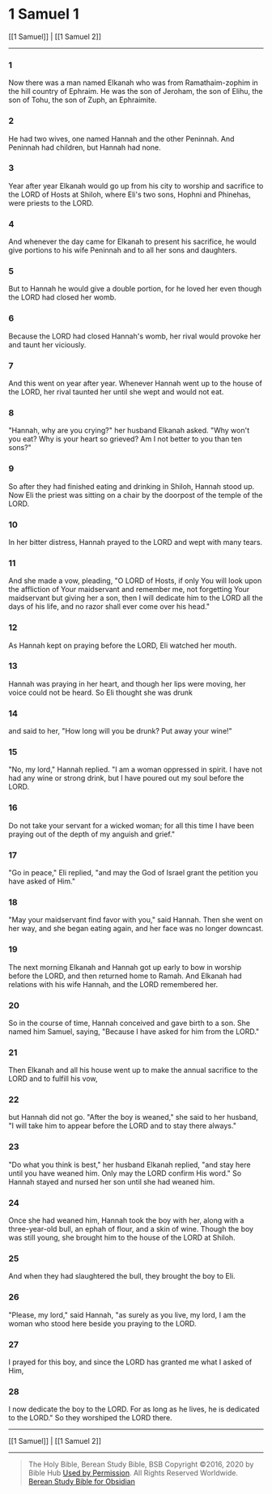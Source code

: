 # 1 Samuel 1

[[1 Samuel]] | [[1 Samuel 2]]

---

### 1
Now there was a man named Elkanah who was from Ramathaim-zophim in the hill country of Ephraim. He was the son of Jeroham, the son of Elihu, the son of Tohu, the son of Zuph, an Ephraimite.

### 2
He had two wives, one named Hannah and the other Peninnah. And Peninnah had children, but Hannah had none.

### 3
Year after year Elkanah would go up from his city to worship and sacrifice to the LORD of Hosts at Shiloh, where Eli's two sons, Hophni and Phinehas, were priests to the LORD.

### 4
And whenever the day came for Elkanah to present his sacrifice, he would give portions to his wife Peninnah and to all her sons and daughters.

### 5
But to Hannah he would give a double portion, for he loved her even though the LORD had closed her womb.

### 6
Because the LORD had closed Hannah's womb, her rival would provoke her and taunt her viciously.

### 7
And this went on year after year. Whenever Hannah went up to the house of the LORD, her rival taunted her until she wept and would not eat.

### 8
"Hannah, why are you crying?" her husband Elkanah asked. "Why won't you eat? Why is your heart so grieved? Am I not better to you than ten sons?"

### 9
So after they had finished eating and drinking in Shiloh, Hannah stood up. Now Eli the priest was sitting on a chair by the doorpost of the temple of the LORD.

### 10
In her bitter distress, Hannah prayed to the LORD and wept with many tears.

### 11
And she made a vow, pleading, "O LORD of Hosts, if only You will look upon the affliction of Your maidservant and remember me, not forgetting Your maidservant but giving her a son, then I will dedicate him to the LORD all the days of his life, and no razor shall ever come over his head."

### 12
As Hannah kept on praying before the LORD, Eli watched her mouth.

### 13
Hannah was praying in her heart, and though her lips were moving, her voice could not be heard. So Eli thought she was drunk

### 14
and said to her, "How long will you be drunk? Put away your wine!"

### 15
"No, my lord," Hannah replied. "I am a woman oppressed in spirit. I have not had any wine or strong drink, but I have poured out my soul before the LORD.

### 16
Do not take your servant for a wicked woman; for all this time I have been praying out of the depth of my anguish and grief."

### 17
"Go in peace," Eli replied, "and may the God of Israel grant the petition you have asked of Him."

### 18
"May your maidservant find favor with you," said Hannah. Then she went on her way, and she began eating again, and her face was no longer downcast.

### 19
The next morning Elkanah and Hannah got up early to bow in worship before the LORD, and then returned home to Ramah. And Elkanah had relations with his wife Hannah, and the LORD remembered her.

### 20
So in the course of time, Hannah conceived and gave birth to a son. She named him Samuel, saying, "Because I have asked for him from the LORD."

### 21
Then Elkanah and all his house went up to make the annual sacrifice to the LORD and to fulfill his vow,

### 22
but Hannah did not go. "After the boy is weaned," she said to her husband, "I will take him to appear before the LORD and to stay there always."

### 23
"Do what you think is best," her husband Elkanah replied, "and stay here until you have weaned him. Only may the LORD confirm His word." So Hannah stayed and nursed her son until she had weaned him.

### 24
Once she had weaned him, Hannah took the boy with her, along with a three-year-old bull, an ephah of flour, and a skin of wine. Though the boy was still young, she brought him to the house of the LORD at Shiloh.

### 25
And when they had slaughtered the bull, they brought the boy to Eli.

### 26
"Please, my lord," said Hannah, "as surely as you live, my lord, I am the woman who stood here beside you praying to the LORD.

### 27
I prayed for this boy, and since the LORD has granted me what I asked of Him,

### 28
I now dedicate the boy to the LORD. For as long as he lives, he is dedicated to the LORD." So they worshiped the LORD there.

---

[[1 Samuel]] | [[1 Samuel 2]]

---

> The Holy Bible, Berean Study Bible, BSB
> Copyright &copy;2016, 2020 by Bible Hub
> [Used by Permission](https://berean.bible/terms.htm). All Rights Reserved Worldwide.
> [Berean Study Bible for Obsidian](https://github.com/gapmiss/berean-study-bible-for-obsidian)

